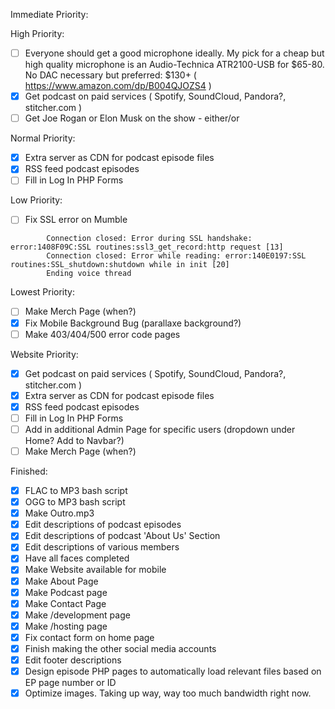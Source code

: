 Immediate Priority:


High Priority:
* [ ] Everyone should get a good microphone ideally. My pick for a cheap but high quality microphone is an Audio-Technica ATR2100-USB for $65-80. No DAC necessary but preferred: $130+ ( https://www.amazon.com/dp/B004QJOZS4 )
* [x] Get podcast on paid services ( Spotify, SoundCloud, Pandora?, stitcher.com )
* [ ] Get Joe Rogan or Elon Musk on the show - either/or

Normal Priority:
* [x] Extra server as CDN for podcast episode files
* [x] RSS feed podcast episodes
* [ ] Fill in Log In PHP Forms

Low Priority:
* [ ] Fix SSL error on Mumble
```
        Connection closed: Error during SSL handshake: error:1408F09C:SSL routines:ssl3_get_record:http request [13]
        Connection closed: Error while reading: error:140E0197:SSL routines:SSL_shutdown:shutdown while in init [20]
        Ending voice thread
```
Lowest Priority:
* [ ] Make Merch Page (when?)
* [x] Fix Mobile Background Bug (parallaxe background?)
* [ ] Make 403/404/500 error code pages

Website Priority:
* [x] Get podcast on paid services ( Spotify, SoundCloud, Pandora?, stitcher.com )
* [x] Extra server as CDN for podcast episode files
* [x] RSS feed podcast episodes
* [ ] Fill in Log In PHP Forms
* [ ] Add in additional Admin Page for specific users (dropdown under Home? Add to Navbar?)
* [ ] Make Merch Page (when?)

Finished:
* [x] FLAC to MP3 bash script
* [x] OGG to MP3 bash script
* [x] Make Outro.mp3
* [x] Edit descriptions of podcast episodes
* [x] Edit descriptions of podcast 'About Us' Section
* [x] Edit descriptions of various members
* [x] Have all faces completed
* [x] Make Website available for mobile
* [x] Make About Page
* [x] Make Podcast page
* [x] Make Contact Page
* [x] Make /development page
* [x] Make /hosting page
* [x] Fix contact form on home page
* [x] Finish making the other social media accounts
* [x] Edit footer descriptions
* [x] Design episode PHP pages to automatically load relevant files based on EP page number or ID
* [x] Optimize images. Taking up way, way too much bandwidth right now.
